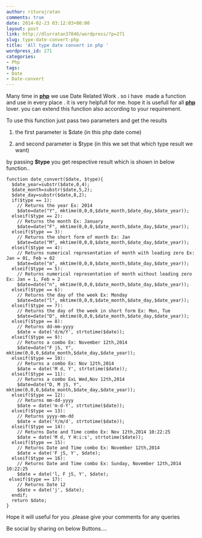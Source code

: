 ```yaml
---
author: riturajratan
comments: true
date: 2014-02-23 03:12:03+00:00
layout: post
link: http://dlurratan37846/wordpress/?p=271
slug: type-date-convert-php
title: 'All type date convert in php '
wordpress_id: 271
categories:
- Php
tags:
- Date
- Date-convert
---
```


Many time in [**php**](http://in3.php.net/manual/en/function.date.php) we use Date Related Work . so i have  made a function and use in every place . it is very helpfull for me. hope it is usefull for all [**php**](http://php.net/) lover. you can extend this function also according to your requirement.

To use this function just pass two parameters and get the results



	
  1. the first parameter is $date (in this php date come)

	
  2. and second parameter is $type (in this we set that which type result we want)


by passing **$type** you get respective result which is shown in below function..

    
    function date_convert($date, $type){
      $date_year=substr($date,0,4);
      $date_month=substr($date,5,2);
      $date_day=substr($date,8,2);
      if($type == 1):
      	// Returns the year Ex: 2014
      	$date=date("Y", mktime(0,0,0,$date_month,$date_day,$date_year));
      elseif($type == 2):
      	// Returns the month Ex: January
      	$date=date("F", mktime(0,0,0,$date_month,$date_day,$date_year));
      elseif($type == 3):
      	// Returns the short form of month Ex: Jan
      	$date=date("M", mktime(0,0,0,$date_month,$date_day,$date_year));
      elseif($type == 4):
      	// Returns numerical representation of month with leading zero Ex: Jan = 01, Feb = 02
      	$date=date("m", mktime(0,0,0,$date_month,$date_day,$date_year));
      elseif($type == 5):
      	// Returns numerical representation of month without leading zero Ex: Jan = 1, Feb = 2
      	$date=date("n", mktime(0,0,0,$date_month,$date_day,$date_year));
      elseif($type == 6):
      	// Returns the day of the week Ex: Monday
      	$date=date("l", mktime(0,0,0,$date_month,$date_day,$date_year));
      elseif($type == 7):
      	// Returns the day of the week in short form Ex: Mon, Tue
      	$date=date("D", mktime(0,0,0,$date_month,$date_day,$date_year));
      elseif($type == 8):
      	// Returns dd-mm-yyyy
      	$date = date('d/m/Y', strtotime($date));
      elseif($type == 9):
      	// Returns a combo Ex: November 12th,2014
      	$date=date("F jS, Y", mktime(0,0,0,$date_month,$date_day,$date_year));
      elseif($type == 10):
      	// Returns a combo Ex: Nov 12th,2014
      	$date = date('M d, Y', strtotime($date));
      elseif($type == 11):
      	// Returns a combo ExL Wed,Nov 12th,2014
      	$date=date("D, M jS, Y", mktime(0,0,0,$date_month,$date_day,$date_year));
      elseif($type == 12):
      	// Returns mm-dd-yyyy
      	$date = date('m-d-Y', strtotime($date));
      elseif($type == 13):
      	// Returns yyyy-mm-dd
      	$date = date('Y/m/d', strtotime($date));
      elseif($type == 14):
      	// Returns Date and Time combo Ex: Nov 12th,2014 10:22:25
      	$date = date('M d, Y H:i:s', strtotime($date));
      elseif($type == 15):
      	// Returns Date and Time combo Ex: November 12th,2014
      	$date = date('F jS, Y', $date);
      elseif($type == 16):
      	// Returns Date and Time combo Ex: Sunday, November 12th,2014 10:22:25
      	$date = date('l, F jS, Y', $date);
     elseif($type == 17):
      	// Returns Date 12
      	$date = date('j', $date);	
      endif;
      return $date;
    }


Hope it will useful for you .please give your comments for any queries

Be social by sharing on below Buttons....
